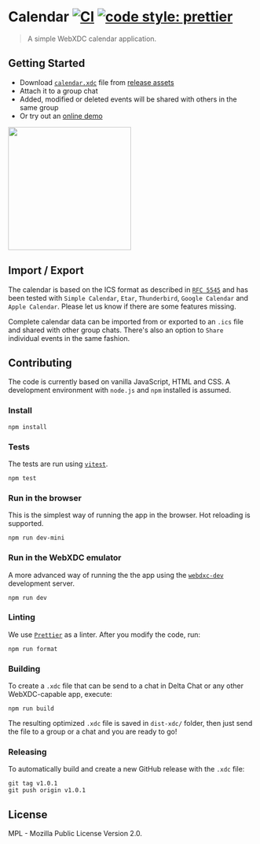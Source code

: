 # Calendar [![CI](https://github.com/webxdc/calendar/actions/workflows/ci.yml/badge.svg)](https://github.com/webxdc/calendar/actions/workflows/ci.yml) [![code style: prettier](https://img.shields.io/badge/code_style-prettier-ff69b4.svg?style=flat-square)](https://github.com/prettier/prettier)

> A simple WebXDC calendar application.

## Getting Started

- Download [`calendar.xdc`](https://github.com/webxdc/calendar/releases/latest/download/calendar.xdc) file
  from [release assets](https://github.com/webxdc/calendar/releases)
- Attach it to a group chat
- Added, modified or deleted events will be shared with others in the same group
- Or try out an [online demo](https://webxdc.github.io/calendar/)

<img width=250 src=https://github.com/webxdc/calendar/assets/9800740/ec264289-c8ad-4eb3-9637-cfdac8f6d2cd>

## Import / Export

The calendar is based on the ICS format as described in [`RFC 5545`](https://datatracker.ietf.org/doc/html/rfc5545) and has been tested with `Simple Calendar`, `Etar`, `Thunderbird`, `Google Calendar` and `Apple Calendar`. Please let us know if there are some features missing.

Complete calendar data can be imported from or exported to an `.ics` file and shared with other group chats. There's also an option to `Share` individual events in the same fashion.

## Contributing

The code is currently based on vanilla JavaScript, HTML and CSS. A development environment with `node.js` and `npm` installed is assumed.

### Install

```
npm install
```

### Tests

The tests are run using [`vitest`](https://github.com/vitest-dev/vitest#readme).

```
npm test
```

### Run in the browser

This is the simplest way of running the app in the browser. Hot reloading is supported.

```
npm run dev-mini
```

### Run in the WebXDC emulator

A more advanced way of running the the app using the [`webdxc-dev`](https://github.com/webxdc/webxdc-dev#readme) development server.

```
npm run dev
```

### Linting

We use [`Prettier`](https://github.com/prettier/prettier) as a linter. After you modify the code, run:

```
npm run format
```

### Building

To create a `.xdc` file that can be send to a chat in Delta Chat or any other WebXDC-capable app, execute:

```
npm run build
```

The resulting optimized `.xdc` file is saved in `dist-xdc/` folder, then just send the file to a group or a chat and you are ready to go!

### Releasing

To automatically build and create a new GitHub release with the `.xdc` file:

```
git tag v1.0.1
git push origin v1.0.1
```

## License

MPL - Mozilla Public License Version 2.0.
